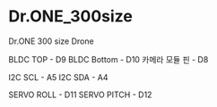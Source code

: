 # Dr.ONE_300size
Dr.ONE 300 size Drone


BLDC TOP      - D9
BLDC Bottom   - D10
카메라 모듈 핀 - D8

I2C SCL - A5
I2C SDA - A4

SERVO ROLL - D11
SERVO PITCH - D12
